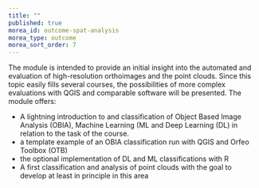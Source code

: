 ```yaml
---
title: ""
published: true
morea_id: outcome-spat-analysis
morea_type: outcome
morea_sort_order: 7
---
```


The module is intended to provide an initial insight into the automated and evaluation of high-resolution orthoimages and the point clouds. Since this topic easily fills several courses, the possibilities of more complex evaluations with QGIS and comparable software will be presented. The module offers:

- A lightning introduction to and classification of Object Based Image Analysis (OBIA), Machine Learning (ML and Deep Learning (DL) in relation to the task of the course.
- a template example of an OBIA classification run with QGIS and Orfeo Toolbox (OTB)
- the optional implementation of DL and ML classifications with R
- A first classification and analysis of point clouds 
with the goal to develop at least in principle in this area